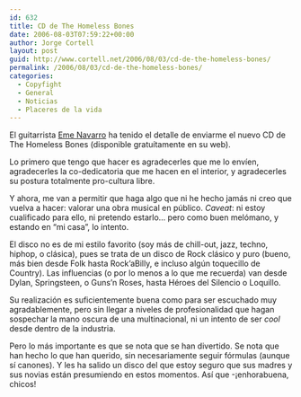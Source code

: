 ```yaml
---
id: 632
title: CD de The Homeless Bones
date: 2006-08-03T07:59:22+00:00
author: Jorge Cortell
layout: post
guid: http://www.cortell.net/2006/08/03/cd-de-the-homeless-bones/
permalink: /2006/08/03/cd-de-the-homeless-bones/
categories:
  - Copyfight
  - General
  - Noticias
  - Placeres de la vida
---
```

El guitarrista <a title="Eme Navarro" target="_blank" href="http://emenavarro.blogspot.com/">Eme Navarro</a> ha tenido el detalle de enviarme el nuevo CD de The Homeless Bones (disponible gratuí­tamente en su web).

Lo primero que tengo que hacer es agradecerles que me lo enví­en, agradecerles la co-dedicatoria que me hacen en el interior, y agradecerles su postura totalmente pro-cultura libre.

Y ahora, me van a permitir que haga algo que ni he hecho jamás ni creo que vuelva a hacer: valorar una obra musical en público. _Caveat_: ni estoy cualificado para ello, ni pretendo estarlo&#8230; pero como buen melómano, y estando en &#8220;mi casa&#8221;, lo intento.

El disco no es de mi estilo favorito (soy más de chill-out, jazz, techno, hiphop, o clásica), pues se trata de un disco de Rock clásico y puro (bueno, más bien desde Folk hasta Rock&#8217;aBilly, e incluso algún toquecillo de Country). Las influencias (o por lo menos a lo que me recuerda) van desde Dylan, Springsteen, o Guns&#8217;n Roses, hasta Héroes del Silencio o Loquillo.
  
Su realización es suficientemente buena como para ser escuchado muy agradablemente, pero sin llegar a niveles de profesionalidad que hagan sospechar la mano oscura de una multinacional, ni un intento de ser _cool_ desde dentro de la industria.

Pero lo más importante es que se nota que se han divertido. Se nota que han hecho lo que han querido, sin necesariamente seguir fórmulas (aunque sí­ canones). Y les ha salido un disco del que estoy seguro que sus madres y sus novias están presumiendo en estos momentos. Así­ que -¡enhorabuena, chicos!